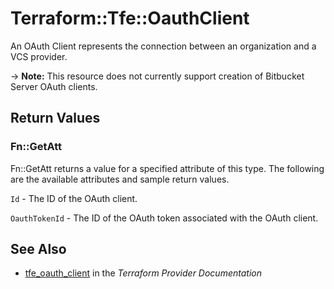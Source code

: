 # Terraform::Tfe::OauthClient

An OAuth Client represents the connection between an organization and a VCS
provider.

-> **Note:** This resource does not currently support creation of Bitbucket
  Server OAuth clients.

## Return Values

### Fn::GetAtt

Fn::GetAtt returns a value for a specified attribute of this type. The following are the available attributes and sample return values.

`Id` - The ID of the OAuth client.

`OauthTokenId` - The ID of the OAuth token associated with the OAuth client.

## See Also

* [tfe_oauth_client](https://www.terraform.io/docs/providers/tfe/r/oauth_client.html) in the _Terraform Provider Documentation_